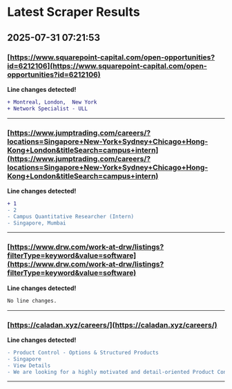 # Latest Scraper Results

## 2025-07-31 07:21:53

### [https://www.squarepoint-capital.com/open-opportunities?id=6212106](https://www.squarepoint-capital.com/open-opportunities?id=6212106)

**Line changes detected!**

```diff
+ Montreal, London,  New York
+ Network Specialist - ULL
```

---
### [https://www.jumptrading.com/careers/?locations=Singapore+New-York+Sydney+Chicago+Hong-Kong+London&titleSearch=campus+intern](https://www.jumptrading.com/careers/?locations=Singapore+New-York+Sydney+Chicago+Hong-Kong+London&titleSearch=campus+intern)

**Line changes detected!**

```diff
+ 1
- 2
- Campus Quantitative Researcher (Intern)
- Singapore, Mumbai
```

---
### [https://www.drw.com/work-at-drw/listings?filterType=keyword&value=software](https://www.drw.com/work-at-drw/listings?filterType=keyword&value=software)

**Line changes detected!**

```diff
No line changes.
```

---
### [https://caladan.xyz/careers/](https://caladan.xyz/careers/)

**Line changes detected!**

```diff
- Product Control - Options & Structured Products
- Singapore
- View Details
- We are looking for a highly motivated and detail-oriented Product Controller to join our growing team
```

---
